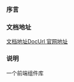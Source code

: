 ### 序言

### 文档地址 
[文档地址DocUrl ](https://www.kancloud.cn/loqhcn/mulo_code/1242914)
[官网地址 ](http://mulo-ui.loqh.cn)

### 说明
一个前端组件库





